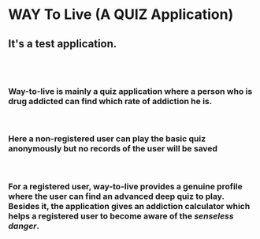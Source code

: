 # WAY To Live (A QUIZ Application)  

## __It's a test application.__ 

<br>
<br>

### Way-to-live is mainly a quiz application where a person who is __drug addicted__ can find which rate of addiction he is.  

<br>

### Here a non-registered user can play the basic quiz anonymously but no records of the user will be saved	

<br>

### For a registered user, way-to-live provides a genuine profile where the user can find an advanced deep quiz to play. Besides it, the application gives an __addiction calculator__ which helps a registered user to become aware of the _senseless danger_.
